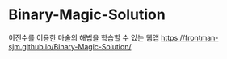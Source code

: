 # Binary-Magic-Solution
이진수를 이용한 마술의 해법을 학습할 수 있는 웹앱
https://frontman-sjm.github.io/Binary-Magic-Solution/
